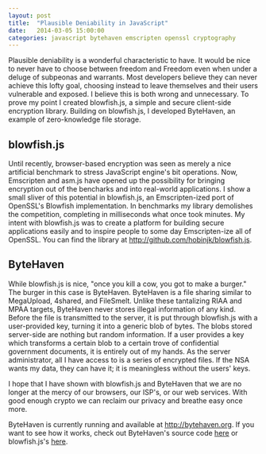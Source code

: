 ```yaml
---
layout: post
title:  "Plausible Deniability in JavaScript"
date:   2014-03-05 15:00:00
categories: javascript bytehaven emscripten openssl cryptography
---
```


Plausible deniability is a wonderful characteristic to have. It would be nice
to never have to choose between freedom and Freedom even when under a deluge of
subpeonas and warrants. Most developers believe they can never achieve this lofty
goal, choosing instead to leave themselves and their users vulnerable and
exposed. I believe this is both wrong and unnecessary. To prove my point I
created blowfish.js, a simple and secure client-side encryption library.
Building on blowfish.js, I developed ByteHaven, an example of zero-knowledge
file storage.

blowfish.js
-----------
Until recently, browser-based encryption was seen as merely a nice artificial
benchmark to stress JavaScript engine's bit operations. Now, Emscripten and
asm.js have opened up the possibility for bringing encryption out of the
bencharks and into real-world applications. I show a small sliver of this
potential in blowfish.js, an Emscripten-ized port of OpenSSL's Blowfish
implementation. In benchmarks my library demolishes the competition, completing
in milliseconds what once took minutes. My intent with blowfish.js was to
create a platform for building secure applications easily and to inspire
people to some day Emscripten-ize all of OpenSSL. You can find the library at
http://github.com/hobinjk/blowfish.js.

ByteHaven
---------
While blowfish.js is nice, "once you kill a cow, you got to make a burger." The
burger in this case is ByteHaven. ByteHaven is a file sharing similar to
MegaUpload, 4shared, and FileSmelt. Unlike these tantalizing RIAA and MPAA
targets, ByteHaven never stores illegal information of any kind. Before the
file is transmitted to the server, it is put through blowfish.js with a
user-provided key, turning it into a generic blob of bytes. The blobs stored
server-side are nothing but random information. If a user provides a key
which transforms a certain blob to a certain trove of confidential government
documents, it is entirely out of my hands. As the server administrator,
all I have access to is a series of encrypted files. If the NSA wants my data,
they can have it; it is meaningless without the users' keys.


I hope that I have shown with blowfish.js and ByteHaven that we are no longer
at the mercy of our browsers, our ISP's, or our web services. With good enough
crypto we can reclaim our privacy and breathe easy once more.

ByteHaven is currently running and available at http://bytehaven.org. If you
want to see how it works, check out ByteHaven's source code
[here](http://github.com/hobinjk/haven/) or blowfish.js's
[here](http://github.com/hobinjk/blowfish.js).
